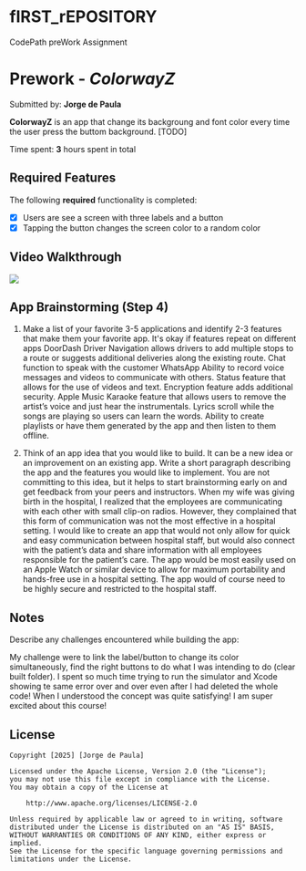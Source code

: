 # fIRST_rEPOSITORY
CodePath preWork Assignment

# Prework - *ColorwayZ*

Submitted by: **Jorge de Paula**

**ColorwayZ** is an app that change its backgroung and font color every time the user press the buttom background. [TODO] 

Time spent: **3** hours spent in total

## Required Features

The following **required** functionality is completed:

- [x] Users are see a screen with three labels and a button
- [x] Tapping the button changes the screen color to a random color
 
## Video Walkthrough
<div>
    <a href="https://www.loom.com/share/adb3269dda1647f0a8380b189f069eea">
    </a>
    <a href="https://www.loom.com/share/adb3269dda1647f0a8380b189f069eea">
      <img style="max-width:300px;" src="https://cdn.loom.com/sessions/thumbnails/adb3269dda1647f0a8380b189f069eea-da4525a92a50f91c-full-play.gif">
    </a>
  </div>


## App Brainstorming (Step 4)
1) Make a list of your favorite 3-5 applications and identify 2-3 features that make them your favorite app. It's okay if features repeat on different apps
DoorDash Driver
Navigation allows drivers to add multiple stops to a route or suggests additional deliveries along the existing route.
Chat function to speak with the customer
WhatsApp
Ability to record voice messages and videos to communicate with others.
Status feature that allows for the use of videos and text.
Encryption feature adds additional security. 
Apple Music
Karaoke feature that allows users to remove the artist’s voice and just hear the instrumentals.
Lyrics scroll while the songs are playing so users can learn the words.
Ability to create playlists or have them generated by the app and then listen to them offline. 


2) Think of an app idea that you would like to build. It can be a new idea or an improvement on an existing app. Write a short paragraph describing the app and the features you would like to implement. You are not committing to this idea, but it helps to start brainstorming early on and get feedback from your peers and instructors.
    When my wife was giving birth in the hospital, I realized that the employees are communicating with each other with small clip-on radios. However, they complained that this form of communication was not the most effective in a hospital setting. I would like to create an app that would not only allow for quick and easy communication between hospital staff, but would also connect with the patient’s data and share information with all employees responsible for the patient’s care. The app would be most easily used on an Apple Watch or similar device to allow for maximum portability and hands-free use in a hospital setting. The app would of course need to be highly secure and restricted to the hospital staff.


## Notes

Describe any challenges encountered while building the app:

My challenge were to link the label/button to change its color simultaneously, find the right buttons to do what I was intending to do (clear built folder). I spent so much time trying to run the simulator and Xcode showing te same error over and over even after I had deleted the whole code! When I understood the concept was quite satisfying! I am super excited about this course!   

## License

    Copyright [2025] [Jorge de Paula]

    Licensed under the Apache License, Version 2.0 (the "License");
    you may not use this file except in compliance with the License.
    You may obtain a copy of the License at

        http://www.apache.org/licenses/LICENSE-2.0

    Unless required by applicable law or agreed to in writing, software
    distributed under the License is distributed on an "AS IS" BASIS,
    WITHOUT WARRANTIES OR CONDITIONS OF ANY KIND, either express or implied.
    See the License for the specific language governing permissions and
    limitations under the License.
